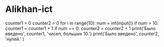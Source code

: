 # Alikhan-ict
counter1 = 0
counter2 = 0
for i in range(10):
    num = int(input())
    if num > 10:
        counter1 = counter1 + 1
    if num == 0:
        counter2 = counter2 + 1
print('Было введено', counter1, 'чисел, больших 10.')
print('Было введено', counter2, 'нулей.' )
